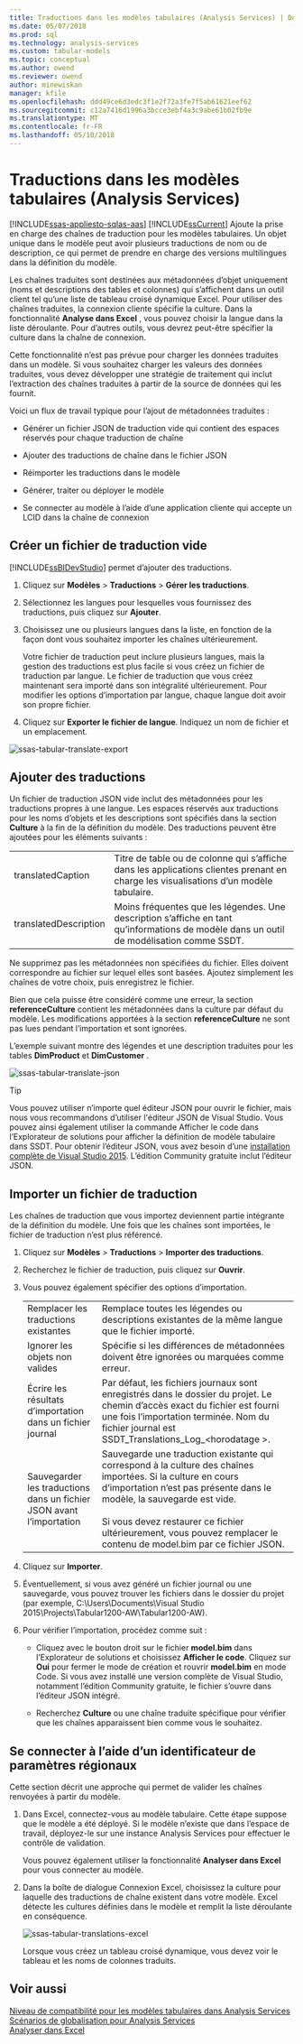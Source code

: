```yaml
---
title: Traductions dans les modèles tabulaires (Analysis Services) | Documents Microsoft
ms.date: 05/07/2018
ms.prod: sql
ms.technology: analysis-services
ms.custom: tabular-models
ms.topic: conceptual
ms.author: owend
ms.reviewer: owend
author: minewiskan
manager: kfile
ms.openlocfilehash: ddd49ce6d3edc3f1e2f72a3fe7f5ab61621eef62
ms.sourcegitcommit: c12a7416d1996a3bcce3ebf4a3c9abe61b02fb9e
ms.translationtype: MT
ms.contentlocale: fr-FR
ms.lasthandoff: 05/10/2018
---
```

# <a name="translations-in-tabular-models-analysis-services"></a>Traductions dans les modèles tabulaires (Analysis Services)
[!INCLUDE[ssas-appliesto-sqlas-aas](../../includes/ssas-appliesto-sqlas-aas.md)]
  [!INCLUDE[ssCurrent](../../includes/sscurrent-md.md)] Ajoute la prise en charge des chaînes de traduction pour les modèles tabulaires. Un objet unique dans le modèle peut avoir plusieurs traductions de nom ou de description, ce qui permet de prendre en charge des versions multilingues dans la définition du modèle.  
  
 Les chaînes traduites sont destinées aux métadonnées d’objet uniquement (noms et descriptions des tables et colonnes) qui s’affichent dans un outil client tel qu’une liste de tableau croisé dynamique Excel.  Pour utiliser des chaînes traduites, la connexion cliente spécifie la culture. Dans la fonctionnalité **Analyse dans Excel** , vous pouvez choisir la langue dans la liste déroulante. Pour d’autres outils, vous devrez peut-être spécifier la culture dans la chaîne de connexion.  
  
 Cette fonctionnalité n’est pas prévue pour charger les données traduites dans un modèle. Si vous souhaitez charger les valeurs des données traduites, vous devez développer une stratégie de traitement qui inclut l’extraction des chaînes traduites à partir de la source de données qui les fournit.  
  
 Voici un flux de travail typique pour l’ajout de métadonnées traduites :  
  
-   Générer un fichier JSON de traduction vide qui contient des espaces réservés pour chaque traduction de chaîne  
  
-   Ajouter des traductions de chaîne dans le fichier JSON  
  
-   Réimporter les traductions dans le modèle  
  
-   Générer, traiter ou déployer le modèle  
  
-   Se connecter au modèle à l’aide d’une application cliente qui accepte un LCID dans la chaîne de connexion  
  
## <a name="create-an-empty-translation-file"></a>Créer un fichier de traduction vide  
 [!INCLUDE[ssBIDevStudio](../../includes/ssbidevstudio-md.md)] permet d’ajouter des traductions.  
  
1.  Cliquez sur **Modèles** > **Traductions** > **Gérer les traductions**.  
  
2.  Sélectionnez les langues pour lesquelles vous fournissez des traductions, puis cliquez sur **Ajouter**.  
  
3.  Choisissez une ou plusieurs langues dans la liste, en fonction de la façon dont vous souhaitez importer les chaînes ultérieurement.  
  
     Votre fichier de traduction peut inclure plusieurs langues, mais la gestion des traductions est plus facile si vous créez un fichier de traduction par langue. Le fichier de traduction que vous créez maintenant sera importé dans son intégralité ultérieurement. Pour modifier les options d’importation par langue, chaque langue doit avoir son propre fichier.  
  
4.  Cliquez sur **Exporter le fichier de langue**.  Indiquez un nom de fichier et un emplacement.  
  
 ![ssas-tabular-translate-export](../../analysis-services/tabular-models/media/ssas-tabular-translate-export.png "ssas-tabular-translate-export")  
  
## <a name="add-translations"></a>Ajouter des traductions  
 Un fichier de traduction JSON vide inclut des métadonnées pour les traductions propres à une langue. Les espaces réservés aux traductions pour les noms d’objets et les descriptions sont spécifiés dans la section **Culture** à la fin de la définition du modèle. Des traductions peuvent être ajoutées pour les éléments suivants :  
  
|||  
|-|-|  
|translatedCaption|Titre de table ou de colonne qui s’affiche dans les applications clientes prenant en charge les visualisations d’un modèle tabulaire.|  
|translatedDescription|Moins fréquentes que les légendes. Une description s’affiche en tant qu’informations de modèle dans un outil de modélisation comme SSDT.|  
  
 Ne supprimez pas les métadonnées non spécifiées du fichier.  Elles doivent correspondre au fichier sur lequel elles sont basées. Ajoutez simplement les chaînes de votre choix, puis enregistrez le fichier.  
  
 Bien que cela puisse être considéré comme une erreur, la section  **referenceCulture** contient les métadonnées dans la culture par défaut du modèle. Les modifications apportées à la section **referenceCulture** ne sont pas lues pendant l’importation et sont ignorées.  
  
 L’exemple suivant montre des légendes et une description traduites pour les tables **DimProduct** et **DimCustomer** .  
  
 ![ssas-tabular-translate-json](../../analysis-services/tabular-models/media/ssas-tabular-translate-json.png "ssas-tabular-translate-json")  
  
> [!TIP]  
>  Vous pouvez utiliser n’importe quel éditeur JSON pour ouvrir le fichier, mais nous vous recommandons d’utiliser l'éditeur JSON de Visual Studio. Vous pouvez ainsi également utiliser la commande Afficher le code dans l’Explorateur de solutions pour afficher la définition de modèle tabulaire dans SSDT. Pour obtenir l’éditeur JSON, vous avez besoin d’une [installation complète de Visual Studio 2015](https://www.visualstudio.com/en-us/downloads/download-visual-studio-vs.aspx). L’édition Community gratuite inclut l’éditeur JSON.  
  
## <a name="import-a-translation-file"></a>Importer un fichier de traduction  
 Les chaînes de traduction que vous importez deviennent partie intégrante de la définition du modèle. Une fois que les chaînes sont importées, le fichier de traduction n’est plus référencé.  
  
1.  Cliquez sur **Modèles** > **Traductions** > **Importer des traductions**.  
  
2.  Recherchez le fichier de traduction, puis cliquez sur **Ouvrir**.  
  
3.  Vous pouvez également spécifier des options d’importation.  
  
    |||  
    |-|-|  
    |Remplacer les traductions existantes|Remplace toutes les légendes ou descriptions existantes de la même langue que le fichier importé.|  
    |Ignorer les objets non valides|Spécifie si les différences de métadonnées doivent être ignorées ou marquées comme erreur.|  
    |Écrire les résultats d’importation dans un fichier journal|Par défaut, les fichiers journaux sont enregistrés dans le dossier du projet. Le chemin d’accès exact du fichier est fourni une fois l’importation terminée. Nom du fichier journal est SSDT_Translations_Log_\<horodatage >.|  
    |Sauvegarder les traductions dans un fichier JSON avant l’importation|Sauvegarde une traduction existante qui correspond à la culture des chaînes importées.  Si la culture en cours d’importation n’est pas présente dans le modèle, la sauvegarde est vide.<br /><br /> Si vous devez restaurer ce fichier ultérieurement, vous pouvez remplacer le contenu de model.bim par ce fichier JSON.|  
  
4.  Cliquez sur **Importer**.  
  
5.  Éventuellement, si vous avez généré un fichier journal ou une sauvegarde, vous pouvez trouver les fichiers dans le dossier du projet (par exemple, C:\Users\Documents\Visual Studio 2015\Projects\Tabular1200-AW\Tabular1200-AW).  
  
6.  Pour vérifier l’importation, procédez comme suit :  
  
    -   Cliquez avec le bouton droit sur le fichier **model.bim** dans l’Explorateur de solutions et choisissez **Afficher le code**. Cliquez sur **Oui** pour fermer le mode de création et rouvrir **model.bim** en mode Code.  Si vous avez installé une version complète de Visual Studio, notamment l’édition Community gratuite, le fichier s’ouvre dans l’éditeur JSON intégré.  
  
    -   Recherchez **Culture** ou une chaîne traduite spécifique pour vérifier que les chaînes apparaissent bien comme vous le souhaitez.  
  
## <a name="connect-using-a-locale-identifier"></a>Se connecter à l’aide d’un identificateur de paramètres régionaux  
 Cette section décrit une approche qui permet de valider les chaînes renvoyées à partir du modèle.  
  
1.  Dans Excel, connectez-vous au modèle tabulaire. Cette étape suppose que le modèle a été déployé. Si le modèle n’existe que dans l’espace de travail, déployez-le sur une instance Analysis Services pour effectuer le contrôle de validation.  
  
     Vous pouvez également utiliser la fonctionnalité **Analyser dans Excel** pour vous connecter au modèle.  
  
2.  Dans la boîte de dialogue Connexion Excel, choisissez la culture pour laquelle des traductions de chaîne existent dans votre modèle. Excel détecte les cultures définies dans le modèle et remplit la liste déroulante en conséquence.  
  
     ![ssas-tabular-translations-excel](../../analysis-services/tabular-models/media/ssas-tabular-translations-excel.png "ssas-tabular-translations-excel")  
  
     Lorsque vous créez un tableau croisé dynamique, vous devez voir le tableau et les noms de colonnes traduits.  
  
## <a name="see-also"></a>Voir aussi  
 [Niveau de compatibilité pour les modèles tabulaires dans Analysis Services](../../analysis-services/tabular-models/compatibility-level-for-tabular-models-in-analysis-services.md)   
 [Scénarios de globalisation pour Analysis Services](../../analysis-services/globalization-scenarios-for-analysis-services.md)   
 [Analyser dans Excel](../../analysis-services/tabular-models/analyze-in-excel-ssas-tabular.md)  
  
  
